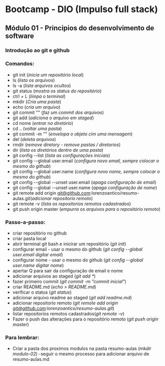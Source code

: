 # Bootcamp - DIO (Impulso full stack)

## Módulo 01 - Principios do desenvolvimento de software

### Introdução ao git e github

### Comandos: 

- git init (_inicia um repositório local_)
- ls (_lista os arquivos_)
- ls -a (_lista arquivos ocultos_)
- git status (_mostra os status do repositório_)
- ctrl + L (_limpa o terminal_)
- mkdir (_Cria uma pasta_)
- echo (_cria um arquivo_)
- git commit "" (_faz um commit dos arquivos_)
- git add (_adiciona o arquivo em staged_)
- cd nome (_entrar no diretório_)
- cd .. (_voltar uma pasta_)
- git commit -m "" (_envelopa o objeto cim uma mensagem_)
- del (_deleta arquivos_)
- rmdir (_remove diretory - remove pastas / diretorios_)
- dir (_lista os diretórios dentro de uma pasta_)
- git config --list (_lista as configurações iniciais_)
- git config --global user.email (_configura novo email, sempre colocar o mesmo do github_)
- git config --global user.name (_configura novo nome, sempre colocar o mesmo do github_)
- git config --global --unset user.email (_apaga configuração de email_)
- git config --global --unset user.name (_apaga configuração de nome_)
- git remote add origin git@github.com:lorenzoantico/resumo-aulas.git(_adicionar repositorio remoto_)
- git remote -v (_lista os repositorios remotos cadastrados_)
- git push origin master (_empurra os arquivos para o repositório remoto_)

### Passo-a-passo:

- criar repositório no github
- criar pasta local
- abrir terminal git bash e inicirar um repositório (_git init_)
- configurar email - usar o mesmo do github (_git config --global user.email digitar email_)
- configurar nome - usar o mesmo do github (_git config --global user.name digitar nome_)
- apertar Q para sair da configuração de email e nome
- adicionar arquivos ao staged (_git add *_)
- fazer primeiro commit (_git commit -m "commit inicial"_)
- criar README.md (_echo > README.md_)
- verificar o status (_git status_)
- adicionar arquivo readme ao staged (_git add readme.md_)
- adicionar repositorio remoto (_git remote add origin git@github.com:lorenzoantico/resumo-aulas.git_)
- listar repositorios remotos cadastrados(_git remote -v_)
- Fazer o push das alterações para o repositório remoto (_git push origin master_)

### Para lembrar:

- Criar a pasta dos proximos modulos na pasta resumo-aulas (_mkdir modulo-02_)
-seguir o mesmo processo para adicionar arquivo de resumo-aulas.md 




